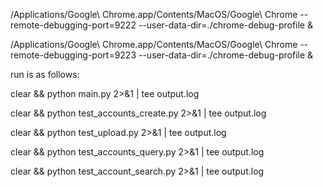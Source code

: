 
/Applications/Google\ Chrome.app/Contents/MacOS/Google\ Chrome --remote-debugging-port=9222 --user-data-dir=./chrome-debug-profile &

/Applications/Google\ Chrome.app/Contents/MacOS/Google\ Chrome --remote-debugging-port=9223 --user-data-dir=./chrome-debug-profile &

run is as follows:

clear && python main.py 2>&1 | tee output.log

clear && python test_accounts_create.py 2>&1 | tee output.log


clear && python test_upload.py 2>&1 | tee output.log

clear && python test_accounts_query.py 2>&1 | tee output.log

clear && python test_account_search.py 2>&1 | tee output.log
